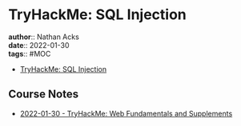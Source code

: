 # TryHackMe: SQL Injection

**author**:: Nathan Acks  
**date**:: 2022-01-30  
**tags**:: #MOC

* [TryHackMe: SQL Injection](https://tryhackme.com/room/sqlibasics)

## Course Notes

* [2022-01-30 - TryHackMe: Web Fundamentals and Supplements](../log/2022-01-30-tryhackme-web-fundamentals-and-supplements.md)
